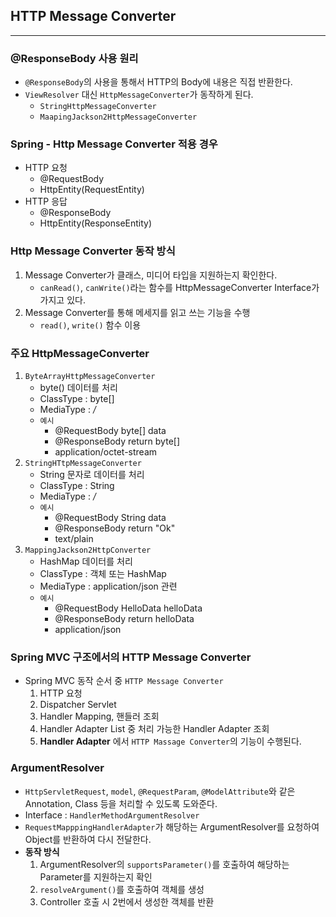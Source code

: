 ## HTTP Message Converter
---

### @ResponseBody 사용 원리 
- `@ResponseBody`의 사용을 통해서 HTTP의 Body에 내용은 직접 반환한다.
- `ViewResolver` 대신 `HttpMessageConverter`가 동작하게 된다.
  - `StringHttpMessageConverter`
  - `MaapingJackson2HttpMessageConverter`

### Spring - Http Message Converter 적용 경우
- HTTP 요청 
  - @RequestBody
  - HttpEntity(RequestEntity)
- HTTP 응답 
  - @ResponseBody
  - HttpEntity(ResponseEntity)

### Http Message Converter 동작 방식
1. Message Converter가 클래스, 미디어 타입을 지원하는지 확인한다.
   - `canRead()`, `canWrite()`라는 함수를 HttpMessageConverter Interface가 가지고 있다.
2. Message Converter를 통해 메세지를 읽고 쓰는 기능을 수행 
   - `read()`, `write()` 함수 이용


### 주요 HttpMessageConverter 
1. `ByteArrayHttpMessageConverter`
   - byte() 데이터를 처리
   - ClassType : byte[]
   - MediaType : */*
   - `예시`
     - @RequestBody byte[] data
     - @ResponseBody return byte[]
     - application/octet-stream
2. `StringHTtpMessageConverter`
   - String 문자로 데이터를 처리
   - ClassType : String
   - MediaType : */*
   - `예시`
     - @RequestBody String data
     - @ResponseBody return "Ok"
     - text/plain
3. `MappingJackson2HttpConverter`
   - HashMap 데이터를 처리
   - ClassType : 객체 또는 HashMap
   - MediaType : application/json 관련
   - `예시`
     - @RequestBody HelloData helloData
     - @ResponseBody return helloData
     - application/json


### Spring MVC 구조에서의 HTTP Message Converter
- Spring MVC 동작 순서 중 `HTTP Message Converter`
  1. HTTP 요청
  2. Dispatcher Servlet
  3. Handler Mapping, 핸들러 조회
  4. Handler Adapter List 중 처리 가능한 Handler Adapter 조회
  5. **Handler Adapter** 에서 `HTTP Massage Converter`의 기능이 수행된다.


### ArgumentResolver
- `HttpServletRequest`, `model`, `@RequestParam`, `@ModelAttribute`와 같은 Annotation, Class 등을 처리할 수 있도록 도와준다.
- Interface : `HandlerMethodArgumentResolver`
- `RequestMapppingHandlerAdapter`가 해당하는 ArgumentResolver를 요청하여 Object를 반환하여 다시 전달한다.
- **동작 방식** 
  1. ArgumentResolver의 `supportsParameter()`를 호출하여 해당하는 Parameter를 지원하는지 확인
  2. `resolveArgument()`를 호출하여 객체를 생성
  3. Controller 호출 시 2번에서 생성한 객체를 반환